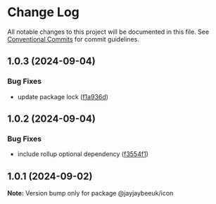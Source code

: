 # Change Log

All notable changes to this project will be documented in this file.
See [Conventional Commits](https://conventionalcommits.org) for commit guidelines.

## 1.0.3 (2024-09-04)

### Bug Fixes

- update package lock ([f1a936d](https://github.com/jayjaybeeuk/custom-component-library/commit/f1a936d54297ca8382be9175a3f74b8de9a6415d))

## 1.0.2 (2024-09-04)

### Bug Fixes

- include rollup optional dependency ([f3554f1](https://github.com/jayjaybeeuk/custom-component-library/commit/f3554f15258ee6260e7200f23029dc8960f340f2))

## 1.0.1 (2024-09-02)

**Note:** Version bump only for package @jayjaybeeuk/icon
